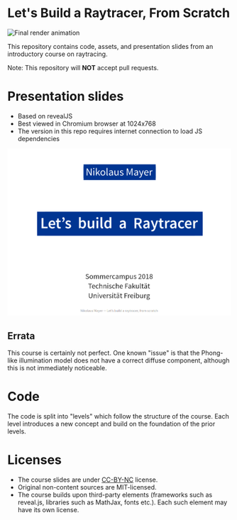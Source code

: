 
Let's Build a Raytracer, From Scratch
=====================================

![Final render animation](img/final-optimized.gif)

This repository contains code, assets, and presentation slides from an introductory course on raytracing.

Note: This repository will **NOT** accept pull requests.


Presentation slides
===================

* Based on revealJS
* Best viewed in Chromium browser at 1024x768
* The version in this repo requires internet connection to load JS dependencies

![first slide](slides/assets/img/first-slide-teaser.png)


Errata
------

This course is certainly not perfect. One known "issue" is that the Phong-like illumination model does not have a correct diffuse component, although this is not immediately noticeable.


Code
====

The code is split into "levels" which follow the structure of the course. Each level introduces a new concept and build on the foundation of the prior levels.


Licenses
========

* The course slides are under [CC-BY-NC](https://creativecommons.org/licenses/by-nc/4.0/legalcode) license.
* Original non-content sources are MIT-licensed.
* The course builds upon third-party elements (frameworks such as reveal.js, libraries such as MathJax, fonts etc.). Each such element may have its own license.


